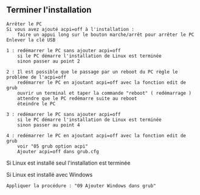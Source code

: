 ## Terminer l'installation

 	Arrêter le PC
	Si vous avez ajouté acpi=off à l'installation :
		faire un appui long sur le bouton marche/arrêt pour arrêter le PC
	Enlever la clé USB
	
	1 : redémarrer le PC sans ajouter acpi=off
	    si le PC démarre l'installation de Linux est terminée
	    sinon passer au point 2
	
	2 : Il est possible que le passage par un reboot du PC règle le problème de l'acpi=off
  	    redémarrer le PC en ajoutant acpi=off avec la fonction edit de grub
	    ouvrir un terminal et taper la commande "reboot" ( redémarrage )
	    attendre que le PC redémarre suite au reboot
	    éteindre le PC	

	3 : redémarrer le PC sans ajouter acpi=off
	    si le PC démarre l'installation de Linux est terminée
	    sinon passer au point 4

	4 : redémarrer le PC en ajoutant acpi=off avec la fonction edit de grub
	    voir "05 grub option acpi"
	    Ajouter acpi=off dans grub.cfg    

Si Linux est installé seul l'installation est terminée

Si Linux est installé avec Windows

	Appliquer la procédure : "09 Ajouter Windows dans grub"
